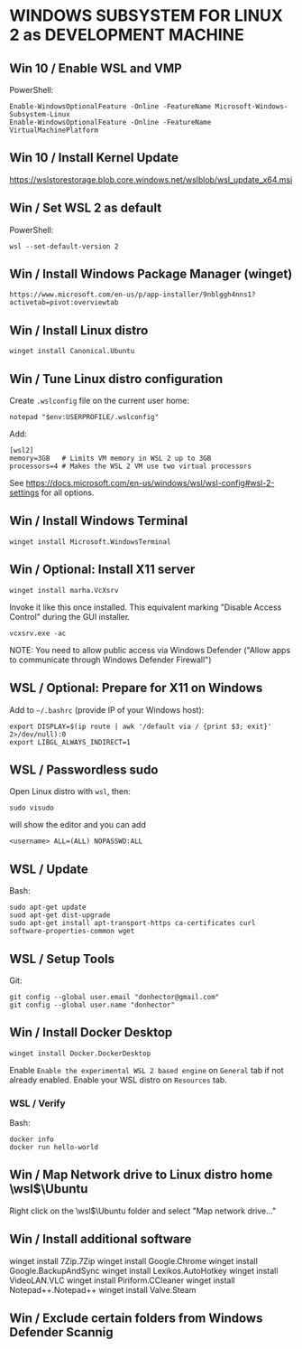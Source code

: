 # WINDOWS SUBSYSTEM FOR LINUX 2 as DEVELOPMENT MACHINE

## Win 10 / Enable WSL and VMP

PowerShell:
```
Enable-WindowsOptionalFeature -Online -FeatureName Microsoft-Windows-Subsystem-Linux
Enable-WindowsOptionalFeature -Online -FeatureName VirtualMachinePlatform
```

## Win 10 / Install Kernel Update
https://wslstorestorage.blob.core.windows.net/wslblob/wsl_update_x64.msi


## Win / Set WSL 2 as default
PowerShell:
```
wsl --set-default-version 2
```

## Win / Install Windows Package Manager (winget)
```
https://www.microsoft.com/en-us/p/app-installer/9nblggh4nns1?activetab=pivot:overviewtab
```

## Win / Install Linux distro
```
winget install Canonical.Ubuntu
```

## Win / Tune Linux distro configuration

Create `.wslconfig` file on the current user home:

```
notepad "$env:USERPROFILE/.wslconfig"
```

Add:
```
[wsl2]
memory=3GB   # Limits VM memory in WSL 2 up to 3GB
processors=4 # Makes the WSL 2 VM use two virtual processors
```

See https://docs.microsoft.com/en-us/windows/wsl/wsl-config#wsl-2-settings for all options.


## Win / Install Windows Terminal
```
winget install Microsoft.WindowsTerminal
```

## Win / Optional: Install X11 server
```
winget install marha.VcXsrv
```
Invoke it like this once installed. This equivalent marking "Disable Access Control" during the GUI installer.
```
vcxsrv.exe -ac
```
NOTE: You need to allow public access via Windows Defender ("Allow apps to communicate through Windows Defender Firewall")


## WSL / Optional: Prepare for X11 on Windows
Add to `~/.bashrc` (provide IP of your Windows host):
```
export DISPLAY=$(ip route | awk '/default via / {print $3; exit}' 2>/dev/null):0
export LIBGL_ALWAYS_INDIRECT=1
```

## WSL / Passwordless sudo

Open Linux distro with `wsl`, then:

```
sudo visudo
```

will show the editor and you can add

```
<username> ALL=(ALL) NOPASSWD:ALL
```

## WSL / Update
Bash:
```
sudo apt-get update
suod apt-get dist-upgrade
sudo apt-get install apt-transport-https ca-certificates curl software-properties-common wget
```

## WSL / Setup Tools

Git:
```
git config --global user.email "donhector@gmail.com"
git config --global user.name "donhector"
```

## Win / Install Docker Desktop
```
winget install Docker.DockerDesktop
```

Enable `Enable the experimental WSL 2 based engine` on `General` tab if not already enabled.
Enable your WSL distro on `Resources` tab.

### WSL / Verify
Bash:
```
docker info
docker run hello-world
```

## Win / Map Network drive to Linux distro home \\wsl$\Ubuntu

Right click on the \\wsl$\Ubuntu folder and select "Map network drive..."


## Win / Install additional software
winget install 7Zip.7Zip
winget install Google.Chrome
winget install Google.BackupAndSync
winget install Lexikos.AutoHotkey
winget install VideoLAN.VLC
winget install Piriform.CCleaner
winget install Notepad++.Notepad++
winget install Valve.Steam

## Win / Exclude certain folders from Windows Defender Scannig

